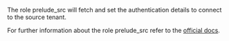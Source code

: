 The role prelude_src
will fetch and set the authentication
details to connect to the source tenant.

For further information about the role prelude_src refer to the
[official docs](https://os-migrate.github.io/os-migrate/roles/role-prelude_src.html).
